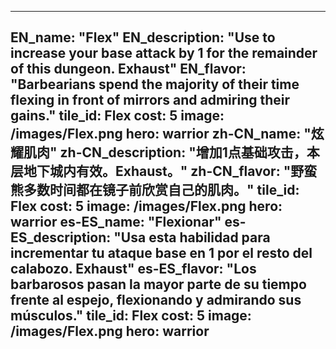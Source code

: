 ---

EN_name: "Flex"
EN_description: "Use to increase your base attack by 1 for the remainder of this dungeon. Exhaust"
EN_flavor: "Barbearians spend the majority of their time flexing in front of mirrors and admiring their gains."
tile_id: Flex
cost: 5
image: /images/Flex.png
hero: warrior
zh-CN_name: "炫耀肌肉"
zh-CN_description: "增加1点基础攻击，本层地下城内有效。Exhaust。"
zh-CN_flavor: "野蛮熊多数时间都在镜子前欣赏自己的肌肉。"
tile_id: Flex
cost: 5
image: /images/Flex.png
hero: warrior
es-ES_name: "Flexionar"
es-ES_description: "Usa esta habilidad para incrementar tu ataque base en 1 por el resto del calabozo. Exhaust"
es-ES_flavor: "Los barbarosos pasan la mayor parte de su tiempo frente al espejo, flexionando y admirando sus músculos."
tile_id: Flex
cost: 5
image: /images/Flex.png
hero: warrior
---